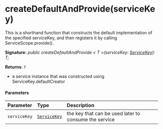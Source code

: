 # createDefaultAndProvide(serviceKey)



This is a shorthand function that constructs the default implementation of the specified serviceKey, and then registers it by calling ServiceScope.provide().

**Signature:** _public createDefaultAndProvide < T >(serviceKey: [ServiceKey](../../sp-core-library/class/servicekey.md)<T>): T;_

**Returns**: `T`



- a service instance that was constructed using ServiceKey.defaultCreator

#### Parameters


| Parameter	   | Type    | Description |
|:-------------|:---------------|:------------|
| `serviceKey`    | [`ServiceKey`](../../sp-core-library/class/servicekey.md)<T> | the key that can be used later to consume the service |


